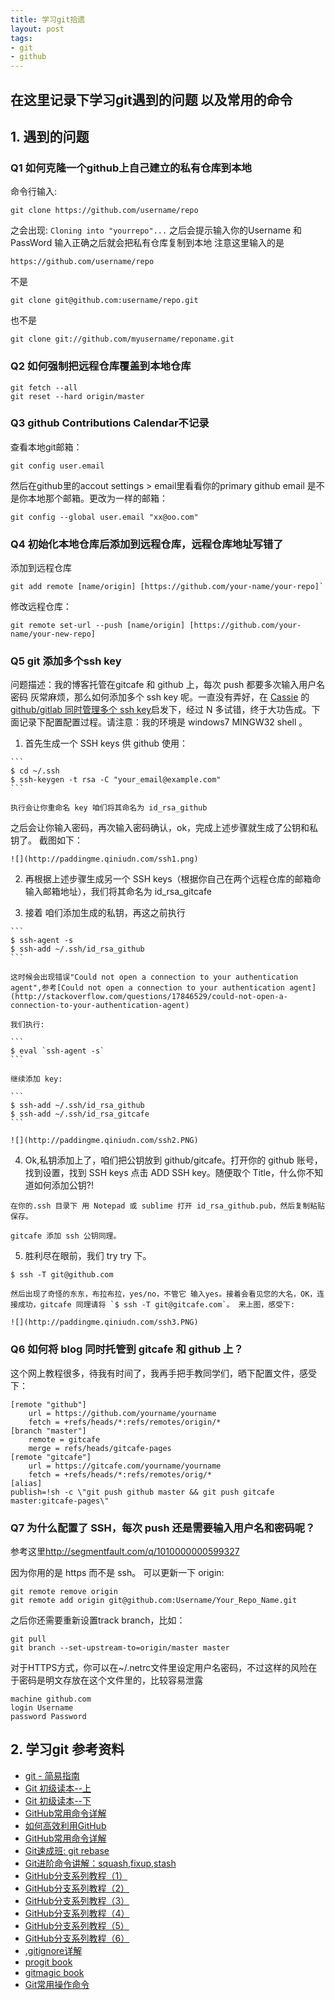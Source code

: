 ```yaml
---
title: 学习git拾遗
layout: post
tags:
- git
- github
---
```


## 在这里记录下学习git遇到的问题 以及常用的命令



## 1. 遇到的问题

### Q1  如何克隆一个github上自己建立的私有仓库到本地

命令行输入:

```
git clone https://github.com/username/repo
```

之会出现: `Cloning into "yourrepo"...`  之后会提示输入你的Username 和PassWord 输入正确之后就会把私有仓库复制到本地 注意这里输入的是

```
https://github.com/username/repo
```

不是

```
git clone git@github.com:username/repo.git
```

也不是

```
git clone git://github.com/myusername/reponame.git
```


### Q2  如何强制把远程仓库覆盖到本地仓库

```
git fetch --all
git reset --hard origin/master
```


### Q3  github Contributions Calendar不记录

查看本地git邮箱：

```
git config user.email
```

然后在github里的accout settings > email里看看你的primary github email  是不是你本地那个邮箱。更改为一样的邮箱：

```
git config --global user.email "xx@oo.com"
```


### Q4  初始化本地仓库后添加到远程仓库，远程仓库地址写错了

添加到远程仓库

```
git add remote [name/origin] [https://github.com/your-name/your-repo]`
```

修改远程仓库：

```
git remote set-url --push [name/origin] [https://github.com/your-name/your-new-repo]
```

### Q5 git 添加多个ssh key

问题描述：我的博客托管在gitcafe 和 github 上，每次 push 都要多次输入用户名密码 灰常麻烦，那么如何添加多个 ssh key 呢。一直没有弄好，在 [Cassie](http://xuyuan923.github.io/) 的 [github/gitlab 同时管理多个 ssh key](http://xuyuan923.github.io/2014/11/04/github-gitlab-ssh/)启发下，经过 N 多试错，终于大功告成。下面记录下配置配置过程。请注意：我的环境是 windows7 MINGW32 shell
。

  1. 首先生成一个 SSH keys 供 github 使用：

    ```
    $ cd ~/.ssh
    $ ssh-keygen -t rsa -C "your_email@example.com"
    ```

    执行会让你重命名 key 咱们将其命名为 id_rsa_github
  之后会让你输入密码，再次输入密码确认，ok，完成上述步骤就生成了公钥和私钥了。
  截图如下：

    ![](http://paddingme.qiniudn.com/ssh1.png)

  2. 再根据上述步骤生成另一个 SSH keys（根据你自己在两个远程仓库的邮箱命输入邮箱地址），我们将其命名为 id_rsa_gitcafe

  3. 接着 咱们添加生成的私钥，再这之前执行

    ```
    $ ssh-agent -s
    $ ssh-add ~/.ssh/id_rsa_github
    ```

    这时候会出现错误"Could not open a connection to your authentication agent",参考[Could not open a connection to your authentication agent](http://stackoverflow.com/questions/17846529/could-not-open-a-connection-to-your-authentication-agent)

    我们执行:

    ```
    $ eval `ssh-agent -s`
    ```

    继续添加 key:

    ```
    $ ssh-add ~/.ssh/id_rsa_github
    $ ssh-add ~/.ssh/id_rsa_gitcafe
    ```

    ![](http://paddingme.qiniudn.com/ssh2.PNG)

  4. Ok,私钥添加上了，咱们把公钥放到 github/gitcafe。打开你的 github 账号，找到设置，找到 SSH keys 点击 ADD SSH key。随便取个 Title，什么你不知道如何添加公钥?!

    在你的.ssh 目录下 用 Notepad 或 sublime 打开 id_rsa_github.pub，然后复制粘贴保存。

    gitcafe 添加 ssh 公钥同理。

  5. 胜利尽在眼前，我们 try try 下。

   ```
   $ ssh -T git@github.com
   ```

    然后出现了奇怪的东东，布拉布拉，yes/no，不管它 输入yes。接着会看见您的大名，OK，连接成功，gitcafe 同理请将 `$ ssh -T git@gitcafe.com`。 来上图，感受下:

    ![](http://paddingme.qiniudn.com/ssh3.PNG)

### Q6 如何将 blog 同时托管到 gitcafe 和 github 上？

这个网上教程很多，待我有时间了，我再手把手教同学们，晒下配置文件，感受下：

```
[remote "github"]
    url = https://github.com/yourname/yourname
    fetch = +refs/heads/*:refs/remotes/origin/*
[branch "master"]
    remote = gitcafe
    merge = refs/heads/gitcafe-pages
[remote "gitcafe"]
    url = https://gitcafe.com/yourname/yourname
    fetch = +refs/heads/*:refs/remotes/orig/*
[alias]
publish=!sh -c \"git push github master && git push gitcafe master:gitcafe-pages\"
```

### Q7 为什么配置了 SSH，每次 push 还是需要输入用户名和密码呢？

参考这里<http://segmentfault.com/q/1010000000599327>

因为你用的是 https 而不是 ssh。
可以更新一下 origin:

```
git remote remove origin
git remote add origin git@github.com:Username/Your_Repo_Name.git
```

之后你还需要重新设置track branch，比如：

```
git pull
git branch --set-upstream-to=origin/master master
```

对于HTTPS方式，你可以在~/.netrc文件里设定用户名密码，不过这样的风险在于密码是明文存放在这个文件里的，比较容易泄露

```
machine github.com
login Username
password Password
```

## 2. 学习git 参考资料

+ [git - 简易指南](http://www.bootcss.com/p/git-guide/)
+ [Git 初级读本--上](http://www.html-js.com/article/1534)
+ [Git 初级读本--下](http://www.html-js.com/article/1535)
+ [GitHub常用命令详解](http://www.html-js.com/article/2023)
+ [如何高效利用GitHub](http://www.yangzhiping.com/tech/github.html)
+ [GitHub常用命令详解](http://www.html-js.com/article/2023)
+ [Git速成班: git rebase](http://www.html-js.com/article/2021)
+ [Git进阶命令讲解：squash,fixup,stash](http://www.html-js.com/article/2064)
+ [GitHub分支系列教程（1）](http://www.html-js.com/article/2024)
+ [GitHub分支系列教程（2）](http://www.html-js.com/article/2025)
+ [GitHub分支系列教程（3）](http://www.html-js.com/article/2026)
+ [GitHub分支系列教程（4）](http://www.html-js.com/article/2027)
+ [GitHub分支系列教程（5）](http://www.html-js.com/article/2028)
+ [GitHub分支系列教程（6）](http://www.html-js.com/article/2029)
+ [.gitignore详解](http://www.html-js.com/article/2030)
+ [progit book](https://github.com/numbbbbb/progit-zh-pdf-epub-mobi)
+ [gitmagic book](https://github.com/blynn/gitmagic/tree/master/zh_cn)
+ [Git常用操作命令](http://yuehu.io/padding-me/425)

